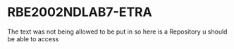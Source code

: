 # RBE2002NDLAB7-ETRA
The text was not being allowed to be put in so here is a Repository u should be able to access 
